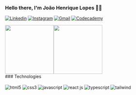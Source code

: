 ### Hello there, I'm João Henrique Lopes 🤙🏾

[![Linkedin](https://img.shields.io/badge/LinkedIn-0077B5?style=for-the-badge&logo=linkedin&logoColor=white)](https://www.linkedin.com/in/jo%C3%A3o-henrique-lopes-984679254)
[![Instagram](https://img.shields.io/badge/Instagram-E4405F?style=for-the-badge&logo=instagram&logoColor=white)](https://www.instagram.com/_lopezzd)
[![Gmail](https://img.shields.io/badge/Gmail-D14836?style=for-the-badge&logo=gmail&logoColor=white)](mailto:joaohenriquelopesdiv@gmail.com)
[![Codecademy](https://img.shields.io/badge/Codecademy-FFF0E5?style=for-the-badge&logo=codecademy&logoColor=303347)](https://www.codecademy.com/profiles/_lopezzd)

<div style="display: flex">
  <img height=160 align="center" src="https://github-readme-stats.vercel.app/api?username=lopezzd&theme=dracula" />
  <img height=160 align="center" src="https://github-readme-stats.vercel.app/api/top-langs?username=lopezzd&layout=compact&langs_count=8&card_width=320&theme=dracula" />
</div>
### Technologies

<div style="display: inline_block">
<br/>

<img align="center" alt="html5" src="https://img.shields.io/badge/HTML5-E34F26?style=for-the-badge&logo=html5&logoColor=white"/>
<img align="center" alt="css3" src="https://img.shields.io/badge/CSS3-1572B6?style=for-the-badge&logo=css3&logoColor=white" />
<img align="center" alt="javascript" src="https://img.shields.io/badge/JavaScript-323330?style=for-the-badge&logo=javascript&logoColor=F7DF1E"/>
<img align="center" alt="react js" src="https://img.shields.io/badge/React-20232A?style=for-the-badge&logo=react&logoColor=61DAFB"/>
<img align="center" alt="typescript" src="https://img.shields.io/badge/TypeScript-007ACC?style=for-the-badge&logo=typescript&logoColor=white">
<img align="center" alt="tailwind" src="https://img.shields.io/badge/Tailwind_CSS-38B2AC?style=for-the-badge&logo=tailwind-css&logoColor=white">

</div> 
